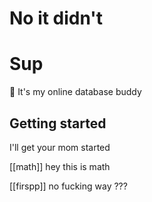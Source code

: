 # No it didn't

# Sup

👋 It's my online database buddy

## Getting started

I'll get your mom started 

[[math]] hey this is math

[[firspp]] no fucking way ???



